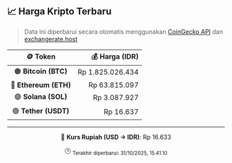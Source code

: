 

<!-- HARGA_KRIPTO -->
## 📈 Harga Kripto Terbaru

> Data ini diperbarui secara otomatis menggunakan [CoinGecko API](https://www.coingecko.com/) dan [exchangerate.host](https://exchangerate.host/)

<div align="center">

| 🪙 Token | 💰 Harga (IDR) |
|:------:|---------------:|
| 🟠 **Bitcoin (BTC)**   | Rp 1.825.026.434 |
| 🔵 **Ethereum (ETH)**  | Rp 63.815.097 |
| 🟣 **Solana (SOL)**    | Rp 3.087.927 |
| 🟢 **Tether (USDT)**   | Rp 16.637 |

---

💱 **Kurs Rupiah (USD → IDR)**: Rp 16.633

🕒 <sub>Terakhir diperbarui: 31/10/2025, 15.41.10</sub>

</div>
<!-- /HARGA_KRIPTO -->